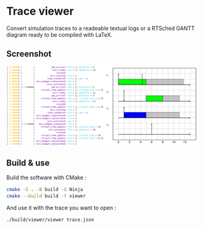 # Trace viewer

Convert simulation traces to a readeable textual logs or a RTSched GANTT diagram ready to be compiled with LaTeX.


## Screenshot

![App screenshot](screenshot.png)


## Build & use

Build the software with CMake :

```bash
cmake -S . -B build -G Ninja
cmake --build build -t viewer
```

And use it with the trace you want to open :
```bash
./build/viewer/viewer trace.json
```
